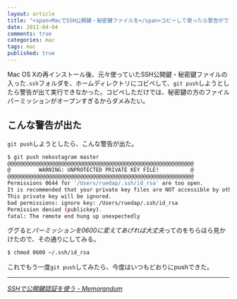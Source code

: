 ```yaml
---
layout: article
title: "<span>MacでSSH公開鍵・秘密鍵ファイルを</span>コピーして使ったら警告がでた"
date: 2011-04-04
comments: true
categories: mac
tags: mac
published: true
---
```


Mac OS Xの再インストール後、元々使っていたSSH公開鍵・秘密鍵ファイルの入った`.ssh`フォルダを、ホームディレクトリにコピペして、`git push`しようとしたら警告が出て実行できなかった。コピペしただけでは、秘密鍵の方のファイルパーミッションがオープンすぎるからダメみたい。

<!-- READMORE -->

## こんな警告が出た

`git push`しようとしたら、こんな警告が出た。

~~~ sh
$ git push nekostagram master
@@@@@@@@@@@@@@@@@@@@@@@@@@@@@@@@@@@@@@@@@@@@@@@@@@@@@@@@@@@
@         WARNING: UNPROTECTED PRIVATE KEY FILE!          @
@@@@@@@@@@@@@@@@@@@@@@@@@@@@@@@@@@@@@@@@@@@@@@@@@@@@@@@@@@@
Permissions 0644 for '/Users/ruedap/.ssh/id_rsa' are too open.
It is recommended that your private key files are NOT accessible by others.
This private key will be ignored.
bad permissions: ignore key: /Users/ruedap/.ssh/id_rsa
Permission denied (publickey).
fatal: The remote end hung up unexpectedly
~~~

ググると*パーミッションを0600に変えてあげれば大丈夫*ってのをちらほら見かけたので、その通りにしてみる。

~~~ sh
$ chmod 0600 ~/.ssh/id_rsa
~~~

これでもう一度`git push`してみたら、今度はいつもどおりにpushできた。

* * *

<cite>[SSHで公開鍵認証を使う - Memorandum](http://www.pistolfly.jp/weblog/2007/02/ssh.html)</cite>

